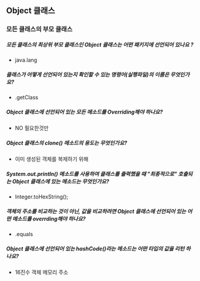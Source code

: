 ## Object 클래스
### 모든 클래스의 부모 클래스


##### 모든 클래스의 최상위 부모 클래스인 Object 클래스는 어떤 패키지에 선언되어 있나요 ?
- java.lang
##### 클래스가 어떻게 선언되어 있는지 확인할 수 있는 명령어(실행파일)의 이름은 무엇인가요?
- .getClass
##### Object 클래스에 선언되어 있는 모든 메소드를 Overriding해야 하나요?
- NO 필요한것만
##### Object 클래스의 clone() 메소드의 용도는 무엇인가요?
- 이미 생성된 객체를 복제하기 위해
##### System.out.println() 메소드를 사용하여 클래스를 출력했을 때 "최종적으로" 호출되는 Object 클래스에 있는 메소드는 무엇인가요?
-  Integer.toHexString();
##### 객체의 주소를 비교하는 것이 아닌, 값을 비교하려면 Object 클래스에 선언되어 있는 어떤 메소드를 overrding해야 하나요?
- .equals
##### Object 클래스에 선언되어 있는 hashCode()라는 메소드는 어떤 타입의 값을 리턴 하나요?
- 16진수 객체 메모리 주소 
